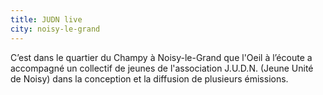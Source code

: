 ```yaml
---
title: JUDN live
city: noisy-le-grand
---
```


C’est dans le quartier du Champy à Noisy-le-Grand que l'Oeil à l’écoute a accompagné un collectif de jeunes de l'association J.U.D.N. (Jeune Unité de Noisy) dans la conception et la diffusion de plusieurs émissions.
